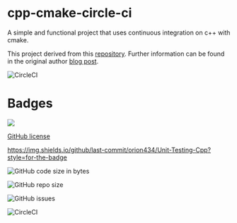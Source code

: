 
# cpp-cmake-circle-ci
A simple and functional project that uses continuous integration on c++ with cmake.

This project derived from this [repository](https://github.com/guilhermepo2/cpp-cmake-circle-ci). Further information can be found in the original author [blog post](http://gueepo.me/blog/simple-ci-for-cpp/).

![CircleCI](https://img.shields.io/circleci/build/github/orion434/Unit-Testing-Cpp?style=circle)

# Badges

<a href="https://github.com/orion434/Unit-Testing-Cpp/releases" alt="releases">
<img src="https://img.shields.io/github/release/orion434/Unit-Testing-Cpp?style=for-the-badge" />
</a>

[GitHub license](https://img.shields.io/github/license/orion434/Unit-Testing-Cpp?style=for-the-badge)

https://img.shields.io/github/last-commit/orion434/Unit-Testing-Cpp?style=for-the-badge

![GitHub code size in bytes](https://img.shields.io/github/languages/code-size/orion434/Unit-Testing-Cpp?style=for-the-badge&link=#&link=#)

![GitHub repo size](https://img.shields.io/github/repo-size/orion434/Unit-Testing-Cpp?style=for-the-badge)

![GitHub issues](https://img.shields.io/github/issues/orion434/Unit-Testing-Cpp?style=for-the-badge)

![CircleCI](https://img.shields.io/circleci/build/github/orion434/Unit-Testing-Cpp?style=for-the-badge&logo=circleci)
